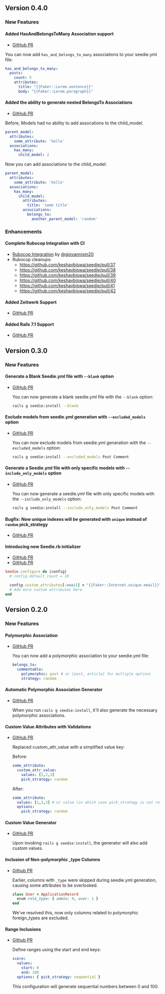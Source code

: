 ## Version 0.4.0

### New Features

#### Added HasAndBelongsToMany Association support

* [GitHub PR](https://github.com/keshavbiswa/seedie/pull/43)

You can now add `has_and_belongs_to_many` associations to your seedie.yml file:

```yaml
has_and_belongs_to_many:
  posts:
    count: 5
    attributes:
      title: "{{Faker::Lorem.sentence}}"
      body: "{{Faker::Lorem.paragraph}}"
```

#### Added the ability to generate nested BelongsTo Associations

* [GitHub PR](https://github.com/keshavbiswa/seedie/pull/34)

Before, Models had no ability to add assocations to the child_model.

```yaml
parent_model:
  attributes:
    some_attribute: 'hello'
  associations:
    has_many:
      child_model: 2
```

Now you can add associations to the child_model:

```yaml
parent_model:
  attributes:
    some_attribute: 'hello'
  associations:
    has_many:
      child_model:
        attributes:
          title: 'some title'
        associations:
          belongs_to:
            another_parent_model: 'random'
```

### Enhancements

#### Complete Rubocop Integration with CI

* [Rubocop Integration](https://github.com/keshavbiswa/seedie/pull/33) by [@giovannism20](https://github.com/giovannism20)
* Rubocop cleanups:
  - https://github.com/keshavbiswa/seedie/pull/37
  - https://github.com/keshavbiswa/seedie/pull/38
  - https://github.com/keshavbiswa/seedie/pull/39
  - https://github.com/keshavbiswa/seedie/pull/40
  - https://github.com/keshavbiswa/seedie/pull/41
  - https://github.com/keshavbiswa/seedie/pull/42

#### Added Zeitwerk Support

* [GitHub PR](https://github.com/keshavbiswa/seedie/pull/35)

#### Added Rails 7.1 Support

* [GitHub PR](https://github.com/keshavbiswa/seedie/pull/36)

## Version 0.3.0

### New Features

#### Generate a Blank Seedie.yml file with `--blank` option

* [GitHub PR](https://github.com/keshavbiswa/seedie/pull/20)

  You can now generate a blank seedie.yml file with the `--blank` option:

  ```bash
  rails g seedie:install --blank
  ```

#### Exclude models from seedie.yml generation with `--excluded_models` option

* [GitHub PR](https://github.com/keshavbiswa/seedie/pull/21)

  You can now exclude models from seedie.yml generation with the `--excluded_models` option:

  ```bash
  rails g seedie:install --excluded_models Post Comment
  ```

#### Generate a Seedie.yml file with only specific models with `--include_only_models` option

* [GitHub PR](https://github.com/keshavbiswa/seedie/pull/22)

  You can now generate a seedie.yml file with only specific models with the `--include_only_models` option:

  ```bash
  rails g seedie:install --include_only_models Post Comment
  ```

#### Bugfix: Now unique indexes will be generated with `unique` instead of `random` pick_strategy

* [GitHub PR](https://github.com/keshavbiswa/seedie/pull/23)

#### Introducing new Seedie.rb initializer

* [GitHub PR](https://github.com/keshavbiswa/seedie/pull/28)
* [GitHub PR](https://github.com/keshavbiswa/seedie/pull/29)

```ruby
Seedie.configure do |config|
  # config.default_count = 10

  config.custom_attributes[:email] = "{{Faker::Internet.unique.email}}"
  # Add more custom attributes here
end
```

## Version 0.2.0

### New Features

#### Polymorphic Association
* [GitHub PR](https://github.com/keshavbiswa/seedie/pull/12)
  
  You can now add a polymorphic association to your seedie.yml file:
  
  ```yaml
  belongs_to:
    commentable:
      polymorphic: post # or [post, article] for multiple options
      strategy: random
  ```

#### Automatic Polymorphic Association Generator
* [GitHub PR](https://github.com/keshavbiswa/seedie/pull/13)

  When you run `rails g seedie:install`, it'll also generate the necessary polymorphic associations.

#### Custom Value Attributes with Validations
* [GitHub PR](https://github.com/keshavbiswa/seedie/pull/14)

  Replaced custom_attr_value with a simplified value key:

  Before:
  ```yaml
  some_attribute:
    custom_attr_value:
      values: [1,2,3]
      pick_strategy: random
  ```

  After:
  ```yaml
  some_attribute:
    values: [1,2,3] # or value (in which case pick_strategy is not required)
    options:
      pick_strategy: random
  ```

#### Custom Value Generator

* [GitHub PR](https://github.com/keshavbiswa/seedie/pull/17)
  
  Upon invoking `rails g seedie:install`, the generator will also add custom values.

#### Inclusion of Non-polymorphic _type Columns
* [Github PR](https://github.com/keshavbiswa/seedie/pull/18)

  Earlier, columns with `_type` were skipped during seedie.yml generation, causing some attributes to be overlooked.

  ```ruby
  class User < ApplicationRecord
    enum role_type: { admin: 0, user: 1 }
  end
  ```

  We've resolved this, now only columns related to polymorphic foreign_types are excluded.

#### Range Inclusions
* [Github PR](https://github.com/keshavbiswa/seedie/pull/19)

  Define ranges using the start and end keys:

  ```yaml
  score:
    values: 
      start: 0
      end: 100
    options: { pick_strategy: sequential }
  ```

  This configuration will generate sequential numbers between 0 and 100.
